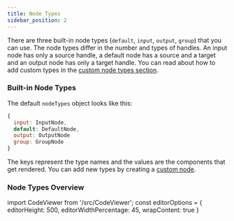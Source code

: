 ```yaml
---
title: Node Types
sidebar_position: 2
---
```


There are three built-in node types (`default`, `input`, `output`, `group`) that you can use. The node types differ in the number and types of handles. An input node has only a source handle, a default node has a source and a target and an output node has only a target handle. You can read about how to add custom types in the [custom node types section](/docs/api/nodes/custom-nodes).

### Built-in Node Types

The default `nodeTypes` object looks like this:

```js
{
  input: InputNode,
  default: DefaultNode,
  output: OutputNode
  group: GroupNode
}
```

The keys represent the type names and the values are the components that get rendered.
You can add new types by creating a [custom node](/docs/api/nodes/custom-nodes).

### Node Types Overview

import CodeViewer from '/src/CodeViewer';
const editorOptions = { editorHeight: 500, editorWidthPercentage: 45, wrapContent: true }

<CodeViewer codePath="api-flows/NodeTypes" applyStyles={false} options={editorOptions} />
